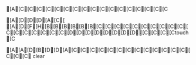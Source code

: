 [A[C[C[C[C[C[C[C[C[C[C[C[C[C[C[C[C[C

[A[D[D[D[A[C[
[A[D[F[H[B[B[B[B[B[B[C[C[C[C[C[C[C[C[C[C[C[C[C[C[C[C[C[D[D[D[D[D[D[D[D[C[C[C[Ctouch [C

[A[A[D[B[D[D[A[C[C[C[C[C[C[C[C[C[C[C[C[C[C[C[C clear
